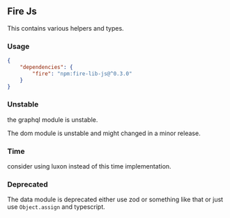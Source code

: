
## Fire Js
This contains various helpers and types.

### Usage
```json
{
	"dependencies": {
		"fire": "npm:fire-lib-js@^0.3.0"
	}
}
```

### Unstable
the graphql module is unstable.

The dom module is unstable and might changed in a minor release.

### Time
consider using luxon instead of this time implementation.

### Deprecated
The data module is deprecated either use zod or something like that or just use `Object.assign` and typescript.
